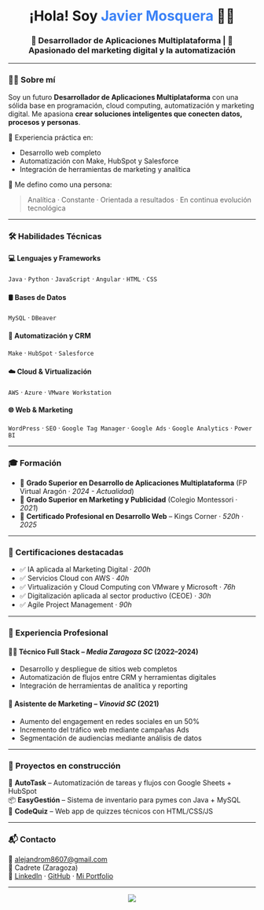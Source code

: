 <!-- Encabezado animado con saludo -->
<h1 align="center">¡Hola! Soy <span style="color:#3B82F6;">Javier Mosquera</span> 👨‍💻</h1>
<h3 align="center">📲 Desarrollador de Aplicaciones Multiplataforma | 🚀 Apasionado del marketing digital y la automatización</h3>

---

### 👨‍💼 Sobre mí

Soy un futuro **Desarrollador de Aplicaciones Multiplataforma** con una sólida base en programación, cloud computing, automatización y marketing digital. Me apasiona **crear soluciones inteligentes que conecten datos, procesos y personas**.

🎯 Experiencia práctica en:
- Desarrollo web completo
- Automatización con Make, HubSpot y Salesforce
- Integración de herramientas de marketing y analítica

🧠 Me defino como una persona:
> Analítica · Constante · Orientada a resultados · En continua evolución tecnológica

---

### 🛠️ Habilidades Técnicas

#### 💻 Lenguajes y Frameworks
`Java` · `Python` · `JavaScript` · `Angular` · `HTML` · `CSS`

#### 🛢️ Bases de Datos
`MySQL` · `DBeaver`

#### 🔧 Automatización y CRM
`Make` · `HubSpot` · `Salesforce`

#### ☁️ Cloud & Virtualización
`AWS` · `Azure` · `VMware Workstation`

#### 🌐 Web & Marketing
`WordPress` · `SEO` · `Google Tag Manager` · `Google Ads` · `Google Analytics` · `Power BI`

---

### 🎓 Formación

- 📘 **Grado Superior en Desarrollo de Aplicaciones Multiplataforma** (FP Virtual Aragón · *2024 - Actualidad*)
- 📕 **Grado Superior en Marketing y Publicidad** (Colegio Montessori · *2021*)
- 📙 **Certificado Profesional en Desarrollo Web** – Kings Corner · *520h · 2025*

---

### 🧾 Certificaciones destacadas

- ✅ IA aplicada al Marketing Digital · *200h*
- ✅ Servicios Cloud con AWS · *40h*
- ✅ Virtualización y Cloud Computing con VMware y Microsoft · *76h*
- ✅ Digitalización aplicada al sector productivo (CEOE) · *30h*
- ✅ Agile Project Management · *90h*

---

### 💼 Experiencia Profesional

#### 👨‍💻 Técnico Full Stack – *Media Zaragoza SC* (2022–2024)
- Desarrollo y despliegue de sitios web completos
- Automatización de flujos entre CRM y herramientas digitales
- Integración de herramientas de analítica y reporting

#### 📢 Asistente de Marketing – *Vinovid SC* (2021)
- Aumento del engagement en redes sociales en un 50%
- Incremento del tráfico web mediante campañas Ads
- Segmentación de audiencias mediante análisis de datos

---

### 🚀 Proyectos en construcción

🔧 **AutoTask** – Automatización de tareas y flujos con Google Sheets + HubSpot  
📦 **EasyGestión** – Sistema de inventario para pymes con Java + MySQL  
🧠 **CodeQuiz** – Web app de quizzes técnicos con HTML/CSS/JS

---

### 📬 Contacto

📧 alejandrom8607@gmail.com  
📍 Cadrete (Zaragoza)  
🔗 [LinkedIn](https://www.linkedin.com/in/tuusuario) · [GitHub](https://github.com/tuusuario) · [Mi Portfolio](https://tuportfolio.com)

---

<p align="center">
  <img src="https://skillicons.dev/icons?i=java,python,js,angular,html,css,mysql,aws,azure,wordpress,hubspot,salesforce" />
</p>

